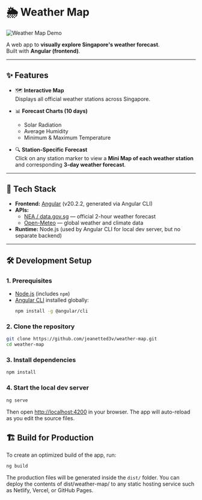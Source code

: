 # 🌦️ Weather Map

![Weather Map Demo](readme_assets/weather_map.gif)

A web app to **visually explore Singapore's weather forecast**.  
Built with **Angular (frontend)**. 

---

## ✨ Features

- 🗺️ **Interactive Map**  
  Displays all official weather stations across Singapore.  

- 📊 **Forecast Charts (10 days)**  
  - Solar Radiation  
  - Average Humidity  
  - Minimum & Maximum Temperature  

- 🔍 **Station-Specific Forecast**  
  Click on any station marker to view a **Mini Map of each weather station** and corresponding **3-day weather forecast**.  

---

## 🚀 Tech Stack

- **Frontend:** [Angular](https://angular.dev) (v20.2.2, generated via Angular CLI)  
- **APIs:**  
  - [NEA / data.gov.sg](https://data.gov.sg/datasets?groups=environment) — official 2-hour weather forecast  
  - [Open-Meteo](https://open-meteo.com/) — global weather and climate data  
- **Runtime:** Node.js (used by Angular CLI for local dev server, but no separate backend)  


---

## 🛠️ Development Setup

### 1. Prerequisites
- [Node.js](https://nodejs.org/) (includes `npm`)
- [Angular CLI](https://angular.dev/cli) installed globally:
  ```bash
  npm install -g @angular/cli
  ```

### 2. Clone the repository
```bash
git clone https://github.com/jeanetted3v/weather-map.git
cd weather-map
```

### 3. Install dependencies
```bash
npm install
```

### 4. Start the local dev server
```bash
ng serve
```
Then open [http://localhost:4200](http://localhost:4200) in your browser.
The app will auto-reload as you edit the source files.


## 🏗️ Build for Production

To create an optimized build of the app, run:

```bash
ng build
```
The production files will be generated inside the `dist/` folder.
You can deploy the contents of dist/weather-map/ to any static hosting service such as Netlify, Vercel, or GitHub Pages.
